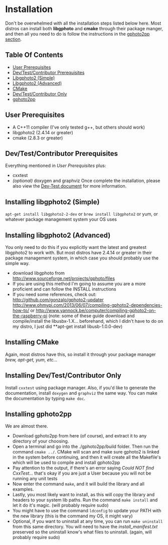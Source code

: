 Installation
============
Don't be overwhelmed with all the installation steps listed below here. Most distros can install both **libgphoto** and **cmake** through their package manger, and then all you need to do is follow the instructions in the [gphoto2pp section](#installing-gphoto2pp).

Table Of Contents
-----------------
* [User Prerequisites](#user-prerequisites)
* [Dev/Test/Contributor Prerequisites](#devtestcontributor-prerequisites)
* [Libgphoto2 (Simple)](#installing-libgphoto2-simple)
* [Libgphoto2 (Advanced)](#installing-libgphoto2-advanced)
* [CMake](#installing-cmake)
* [Dev/Test/Contributor Only](#installing-devtestcontributor-only)
* [gphoto2pp](#installing-gphoto2pp)

User Prerequisites
------------------
* A C++11 compiler (I've only tested g++, but others should work)
* libgphoto2 (2.4.14 or greater)
* cmake (2.8.3 or greater)

Dev/Test/Contributor Prerequisites
----------------------------------
Everything mentioned in *User Prerequisites* plus:
* cxxtest 
* *(optional)* doxygen and graphviz
Once complete the installation, please also view the [Dev-Test document](DEV-TEST.md) for more information.

Installing libgphoto2 (Simple)
------------------------------
``apt-get install libgphoto2-2-dev`` or ``brew install libgphoto2`` or yum, or whatever package management system your OS uses

Installing libgphoto2 (Advanced)
--------------------------------
You only need to do this if you explicitly want the latest and greatest libgphoto2 to work with. But most distros have 2.4.14 or greater in their package management system, in which case you should probably use the simple way.
* download libgphoto from http://www.sourceforge.net/projects/gphoto/files
* If you are using this method I'm going to assume you are a more proficient and can follow the INSTALL instructions
* If you need some references, check out: http://github.com/gonzalo/gphoto2-updater http://www.ohmypi.com/2013/06/07/compiling-gphoto2-dependencies-how-to/ or http://www.yannock.be/computer/compiling-gphoto2-on-the-raspberry-pi (note: some of these guide download and compile/install the libusbx-1.X... beforehand, which I didn't have to do on my distro, I just did **apt-get install libusb-1.0.0-dev)

Installing CMake
----------------
Again, most distros have this, so install it through your package manager *brew, apt-get, yum, etc...*

Installing Dev/Test/Contributor Only
------------------------------------
Install ``cxxtest`` using package manager.
Also, if you'd like to generate the documentation, install ``doxygen`` and ``graphviz`` the same way. You can make the documentation by typing ``make doc``.

Installing gphoto2pp
--------------------
We are almost there.
* Download gphoto2pp from here (of course), and extract it to any directory of your choosing.
* Open a terminal and go into the ./gphoto2pp/build folder. Then run the command ``cmake ../``. CMake will scan and make sure gphoto2 is linked in the system before continuing, and then it will create all the Makefile's which will be used to compile and install gphoto2pp
* Pay attention to the output, if there's an error saying *Could NOT find CxxTest...* that's okay if you are just a User because you will not be running any unit tests
* Now enter the command ``make``, and it will build the library and all examples.
* Lastly, you most likely want to install, as this will copy the library and headers to your system lib paths. Run the command ``make install`` and let it do it's magic. (will probably require sudo)
* You might have to use the command ``ldconfig`` to update your PATH with the new library (this is the command my OS, it might vary)
* Optional, if you want to uninstall at any time, you can run ``make uninstall`` from this same directory. You will need to have the *install_manifest.txt* preserved so the uninstall know's what files to uninstall. (again, will probably require sudo)
